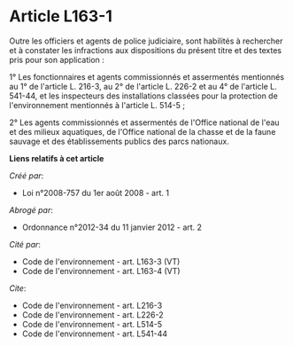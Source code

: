 # Article L163-1

Outre les officiers et agents de police judiciaire, sont habilités à rechercher et à constater les infractions aux
dispositions du présent titre et des textes pris pour son application : 

1° Les fonctionnaires et agents commissionnés et assermentés mentionnés au 1° de l'article L. 216-3, au 2° de l'article L.
226-2 et au 4° de l'article L. 541-44, et les inspecteurs des installations classées pour la protection de l'environnement
mentionnés à l'article L. 514-5 ; 

2° Les agents commissionnés et assermentés de l'Office national de l'eau et des milieux aquatiques, de l'Office national de
la chasse et de la faune sauvage et des établissements publics des parcs nationaux.

**Liens relatifs à cet article**

_Créé par_:

  - Loi n°2008-757 du 1er août 2008 - art. 1

_Abrogé par_:

  - Ordonnance n°2012-34 du 11 janvier 2012 - art. 2

_Cité par_:

  - Code de l'environnement - art. L163-3 (VT)
  - Code de l'environnement - art. L163-4 (VT)

_Cite_:

  - Code de l'environnement - art. L216-3
  - Code de l'environnement - art. L226-2
  - Code de l'environnement - art. L514-5
  - Code de l'environnement - art. L541-44
